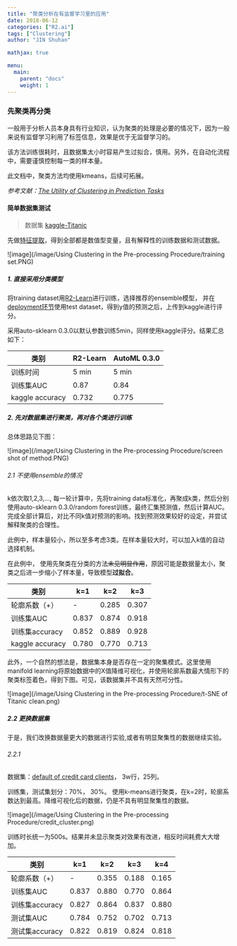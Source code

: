 ```yaml
---
title: "聚类分析在有监督学习里的应用"
date: 2018-06-12
categories: ["R2.ai"]
tags: ["Clustering"]
author: "JIN Shuhan"

mathjax: true

menu:
  main:
    parent: "docs"
    weight: 1
---
```


### 先聚类再分类
一般用于分析人员本身具有行业知识，认为聚类的处理是必要的情况下，因为一般来说有监督学习利用了标签信息，效果是优于无监督学习的。

该方法训练很耗时，且数据集太小时容易产生过拟合，慎用。另外，在自动化流程中，需要谨慎控制每一类的样本量。

此文档中，聚类方法均使用kmeans，后续可拓展。

*参考文献：[The Utility of Clustering in Prediction Tasks](https://arxiv.org/abs/1509.06163)*

#### 简单数据集测试
> 数据集 [kaggle-Titanic](https://www.kaggle.com/c/titanic/data)

先做[特征提取](https://www.kaggle.com/arthurtok/introduction-to-ensembling-stacking-in-python)，得到全部都是数值型变量，且有解释性的训练数据和测试数据。
	
![image](/image/Using Clustering in the Pre-processing Procedure/training set.PNG)

##### 1. 直接采用分类模型

将training dataset用[R2-Learn](http://stage20.newa-tech.com:22000/modeling/169/2)进行训练，选择推荐的ensemble模型，
并在[deployment环节](http://stage20.newa-tech.com:22000/deploy/169)使用test dataset，得到y值的预测之后，上传到kaggle进行评分。

采用auto-sklearn 0.3.0以默认参数训练5min，同样使用kaggle评分。结果汇总如下：


 类别|R2-Learn | AutoML 0.3.0 
---|---|---
训练时间|5 min |5 min
训练集AUC|0.87 |0.84
kaggle accuracy|0.732 | 0.775

##### 2. 先对数据集进行聚类，再对各个类进行训练

总体思路见下图：

![image](/image/Using Clustering in the Pre-processing Procedure/screen shot of method.PNG)

###### 2.1 不使用ensemble的情况

k依次取1,2,3,..., 每一轮计算中，先将training data标准化，再聚成k类，然后分别使用auto-sklearn 0.3.0/random forest训练，最终汇集预测值，然后计算AUC。完成全部计算后，对比不同k值对预测的影响。找到预测效果较好的设定，并尝试解释聚类的合理性。

此例中，样本量较小，所以至多考虑3类。在样本量较大时，可以加入k值的自动选择机制。

在此例中， 使用先聚类在分类的方法~~未见明显作用~~，原因可能是数据量太小，聚类之后进一步缩小了样本量，导致模型**过拟合**。


类别|k=1 | k=2 | k=3
---|---|---|---
轮廓系数（+）| - |0.285|0.307
训练集AUC|0.837 |0.874 |0.918
训练集accuracy|0.852|0.889|0.928
kaggle accuracy|0.780|0.770|0.713

此外，一个自然的想法是，数据集本身是否存在一定的聚集模式。这里使用manifold learning将原始数据中的X值降维可视化，并使用轮廓系数最大情形下的聚类标签着色，得到下图。可见，该数据集并不具有天然可分性。

![image](/image/Using Clustering in the Pre-processing Procedure/t-SNE of Titanic clean.png)

##### 2.2 更换数据集

于是，我们改换数据量更大的数据进行实验,或者有明显聚集性的数据继续实验。

###### 2.2.1

数据集：[default of credit card clients](http://archive.ics.uci.edu/ml/datasets/default+of+credit+card+clients)， 3w行，25列。

训练集，测试集划分：70%， 30%。
使用k-means进行聚类，在k=2时，轮廓系数达到最高。降维可视化后的数据，仍是不具有明显聚集性的数据。

![image](/image/Using Clustering in the Pre-processing Procedure/credit_cluster.png)

训练时长统一为500s。结果并未显示聚类对效果有改进，相反时间耗费大大增加。


类别|k=1 | k=2 | k=3| k=4
---|---|---|---|---
轮廓系数（+）| - |0.355|0.188|0.165
训练集AUC|0.837|0.880|0.770|0.864
训练集accuracy|0.827|0.864|0.837|0.880
测试集AUC|0.784|0.752|0.702|0.713
测试集accuracy|0.822|0.819|0.824|0.818

